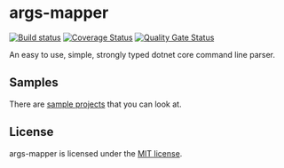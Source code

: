 # args-mapper

[![Build status](https://ci.appveyor.com/api/projects/status/hetocc8taw31msma/branch/master?svg=true)](https://ci.appveyor.com/project/akanmuratcimen/args-mapper/branch/master) [![Coverage Status](https://coveralls.io/repos/github/akanmuratcimen/args-mapper/badge.svg?branch=master)](https://coveralls.io/github/akanmuratcimen/args-mapper?branch=master) [![Quality Gate Status](https://sonarcloud.io/api/project_badges/measure?project=akanmuratcimen_args-mapper&metric=alert_status)](https://sonarcloud.io/dashboard?id=akanmuratcimen_args-mapper)

An easy to use, simple, strongly typed dotnet core command line parser.

## Samples  
There are [sample projects](https://github.com/akanmuratcimen/args-mapper/tree/master/samples) that you can look at.  

## License  
args-mapper is licensed under the [MIT license](LICENSE).
